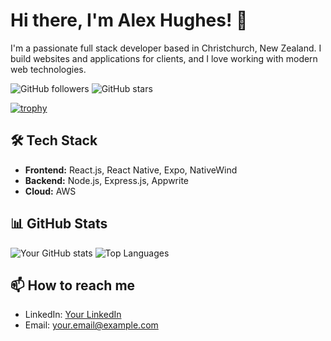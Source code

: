 # Hi there, I'm Alex Hughes! 👋

I'm a passionate full stack developer based in Christchurch, New Zealand. I build websites and applications for clients, and I love working with modern web technologies.

![GitHub followers](https://img.shields.io/github/followers/Mrmcmxc?label=Follow&style=social)
![GitHub stars](https://img.shields.io/github/stars/Mrmcmxc?affiliations=OWNER%2CCOLLABORATOR&style=social)

[![trophy](https://github-profile-trophy.vercel.app/Mrmcmxcryo-ma)](https://github.com/ryo-ma/github-profile-trophy)

## 🛠️ Tech Stack

- **Frontend:** React.js, React Native, Expo, NativeWind
- **Backend:** Node.js, Express.js, Appwrite
- **Cloud:** AWS

## 📊 GitHub Stats

![Your GitHub stats](https://github-readme-stats.vercel.app/api?username=Mrmcmxc&show_icons=true&theme=radical)
![Top Languages](https://github-readme-stats.vercel.app/api/top-langs/?username=Mrmcmxc&layout=compact&theme=radical)


## 📫 How to reach me

- LinkedIn: [Your LinkedIn](https://linkedin.com/in/yourusername)
- Email: your.email@example.com

